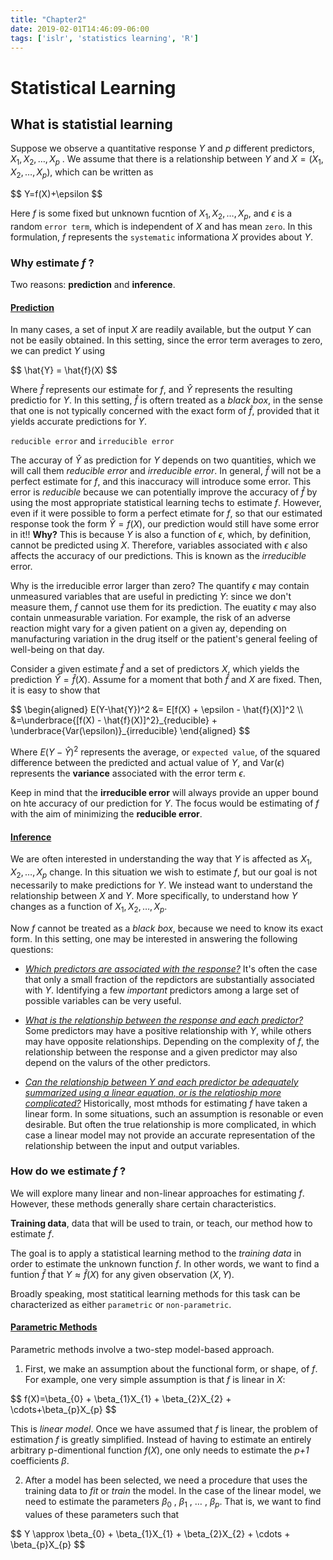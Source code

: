 ```yaml
---
title: "Chapter2"
date: 2019-02-01T14:46:09-06:00
tags: ['islr', 'statistics learning', 'R']
---
```

# Statistical Learning
## What is statistial learning
Suppose we observe a quantitative response $Y$ and $p$ different predictors, $X_1, X_2, \ldots,X_p$ . We assume that there is a relationship between $Y$ and $X=(X_1, X_2,\ldots,X_p)$, which can be written as

<div>
$$
Y=f(X)+\epsilon
$$
</div>

Here $f$ is some fixed but unknown fucntion of $X_1,X_2,\ldots,X_p$, and $\epsilon$ is a random `error term`, which is independent of $X$ and has mean `zero`. In this formulation, $f$ represents the `systematic` informationa $X$ provides about $Y$.

### Why estimate $f$ ?
Two reasons: **prediction** and **inference**.

#### <u>Prediction</u>
In many cases, a set of input $X$ are readily available, but the output $Y$ can not be easily obtained. In this setting, since the error term averages to zero, we can predict $Y$ using

<div>
$$
\hat{Y} = \hat{f}(X)
$$
</div>

Where $\hat{f}$ represents our estimate for $f$, and $\hat{Y}$ represents the resulting predictio for $Y$. In this setting, $\hat{f}$ is oftern treated as a *black box*, in the sense that one is not typically concerned with the exact form of $\hat{f}$, provided that it yields accurate predictions for $Y$.

`reducible error` and `irreducible error`

The accuray of $\hat{Y}$ as prediction for $Y$ depends on two quantities, which we will call them *reducible error* and *irreducible error*. In general, $\hat{f}$ will not be a perfect estimate for $f$, and this inaccuracy will introduce some error. This error is *reducible* because we can potentially improve the accuracy of $\hat{f}$ by using the most appropriate statistical learning techs to estimate $f$. However, even if it were possible to form a perfect etimate for $f$, so that our estimated response took the form $\hat{Y}=f(X)$, our prediction would still have some error in it!! **Why?** This is because $Y$ is also a function of $\epsilon$, which, by definition, cannot be predicted using $X$. Therefore, variables associated with $\epsilon$ also affects the accuracy of our predictions. This is known as the *irreducible* error.

Why is the irreducible error larger than zero? 
The quantify $\epsilon$ may contain unmeasured variables that are useful in predicting $Y$: since we don't measure them, $f$ cannot use them for its prediction. The euatity $\epsilon$ may also contain unmeasurable variation. For example, the risk of an adverse reaction might vary for a given patient on a given ay, depending on manufacturing variation in the drug itself or the patient's general feeling of well-being on that day.

Consider a given estimate $\hat{f}$ and a set of predictors $X$, which yields the prediction $\hat{Y}=\hat{f}(X)$. Assume for a moment that both $\hat{f}$ and $X$ are fixed. Then, it is easy to show that

<div>
$$
\begin{aligned}
E(Y-\hat{Y})^2 &= E[f(X) + \epsilon - \hat{f}(X)]^2  \\
&=\underbrace{[f(X) - \hat{f}(X)]^2}_{reducible} + \underbrace{Var(\epsilon)}_{irreducible} 
\end{aligned}
$$
</div>

Where $E(Y - \hat{Y})^2$ represents the average, or `expected value`, of the squared difference between the predicted and actual value of $Y$, and Var($\epsilon$) represents the **variance** associated with the error term $\epsilon$.

Keep in mind that the **irreducible error** will always provide an upper bound on hte accuracy of our prediction for $Y$. The focus would be estimating of $f$ with the aim of minimizing the **reducible error**.


#### <u>Inference</u>
We are often interested in understanding the way that $Y$ is affected as $X_1,X_2,\ldots,X_p$ change. In this situation we wish to estimate $f$, but our goal is not necessarily to make predictions for $Y$. We instead want to understand the relationship between $X$ and $Y$. More specifically, to understand how $Y$ changes as a function of $X_1,X_2,\ldots,X_p$.

Now $f$ cannot be treated as a *black box*, because we need to know its exact form. In this setting, one may be interested in answering the following questions:

* *<u>Which predictors are associated with the response?</u>* It's often the case that only a small fraction of the repdictors are substantially associated with $Y$. Identifying a few *important* predictors among a large set of possible variables can be very useful.

* *<u>What is the relationship between the response and each predictor?</u>* Some predictors may have a positive relationship with $Y$, while others may have opposite relationships. Depending on the complexity of $f$, the relationship between the response and a given predictor may also depend on the valurs of the other predictors.

* *<u>Can the relationship between $Y$ and each predictor be adequately summarized using a linear equation, or is the relatioship more complicated?</u>* Historically, most mthods for estimating $f$ have taken a linear form. In some situations, such an assumption is resonable or even desirable. But often the true relationship is more complicated, in which case a linear model may not provide an accurate representation of the relationship between the input and output variables.

### How do we estimate $f$ ?
We will explore many linear and non-linear approaches for estimating $f$. However, these methods generally share certain characteristics. 

**Training data**, data that will be used to train, or teach, our method how to estimate $f$.

The goal is to apply a statistical learning method to the *training data* in order to estimate the unknown function $f$. In other words, we want to find a funtion $\hat{f}$ that $Y\approx\hat{f}(X)$ for any given observation $(X, Y)$. 

Broadly speaking, most statitical learning methods for this task can be characterized as either `parametric` or `non-parametric`.

#### <u>Parametric Methods</u>
Parametric methods involve a two-step model-based approach.

1. First, we make an assumption about the functional form, or shape, of $f$. For example, one very simple assumption is that $f$ is linear in $X$:

<div>
$$
f(X)=\beta_{0} + \beta_{1}X_{1} + \beta_{2}X_{2} + \cdots+\beta_{p}X_{p}
$$
</div>

This is *linear model*. Once we have assumed that $f$ is linear, the problem of estimation $f$ is greatly simplified. Instead of having to estimate an entirely arbitrary p-dimentional function $f(X)$, one only needs to estimate the *p+1* coefficients $\beta$.

2. After a model has been selected, we need a procedure that uses the training data to *fit* or *train* the model. In the case of the linear model, we need to estimate the parameters $\beta_{0}$ , $\beta_{1}$ , $\ldots$ , $\beta_{p}$. That is, we want to find values of these parameters such that 

<div>
$$
Y \approx \beta_{0} + \beta_{1}X_{1} + \beta_{2}X_{2} + \cdots + \beta_{p}X_{p}
$$
</div>











